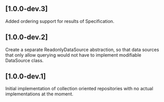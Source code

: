## [1.0.0-dev.3]
Added ordering support for results of Specification.

## [1.0.0-dev.2]
Create a separate ReadonlyDataSource abstraction, so that data sources
that only allow querying would not have to implement modifiable 
DataSource class.

## [1.0.0-dev.1]
Initial implementation of collection oriented repositories with no
actual implementations at the moment.